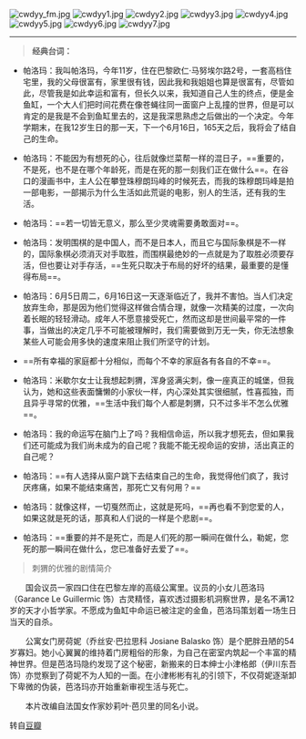 ![cwdyy_fm.jpg](http://imgchr.com/images/cwdyy_fm.jpg)
![cwdyy1.jpg](http://imgchr.com/images/cwdyy1.jpg)
![cwdyy2.jpg](http://imgchr.com/images/cwdyy2.jpg)
![cwdyy3.jpg](http://imgchr.com/images/cwdyy3.jpg)
![cwdyy4.jpg](http://imgchr.com/images/cwdyy4.jpg)
![cwdyy5.jpg](http://imgchr.com/images/cwdyy5.jpg)
![cwdyy6.jpg](http://imgchr.com/images/cwdyy6.jpg)
![cwdyy7.jpg](http://imgchr.com/images/cwdyy7.jpg)

---

>**经典台词：**

* 帕洛玛：我叫帕洛玛，今年11岁，住在巴黎欧仁·马努埃尔路2号，一套高档住宅里，我的父母很富有，家里很有钱，因此我和我姐姐也算是很富有，尽管如此，尽管我是如此幸运和富有，但长久以来，我知道自己人生的终点，便是金鱼缸，一个大人们把时间花费在像苍蝇往同一面窗户上乱撞的世界，但是可以肯定的是我是不会到鱼缸里去的，这是我深思熟虑之后做出的一个决定。今年学期末，在我12岁生日的那一天，下一个6月16日，165天之后，我将会了结自己的生命。

* 帕洛玛：不能因为有想死的心，往后就像烂菜帮一样的混日子，==重要的，不是死，也不是在哪个年龄死，而是在死的那一刻我们正在做什么==。在谷口的漫画书中，主人公在攀登珠穆朗玛峰的时候死去，而我的珠穆朗玛峰是拍一部电影，一部揭示为什么生活如此荒诞的电影，别人的生活，还有我的生活。

* 帕洛玛：==若一切皆无意义，那么至少灵魂需要勇敢面对==。

* 帕洛玛：发明围棋的是中国人，而不是日本人，而且它与国际象棋是不一样的，国际象棋必须消灭对手取胜，而围棋最绝妙的一点就是为了取胜必须要存活，但也要让对手存活，==生死只取决于布局的好坏的结果，最重要的是懂得布局==。

* 帕洛玛：6月5日周二，6月16日这一天逐渐临近了，我并不害怕。当人们决定放弃生命，那是因为他们觉得这样做合情合理，就像一次精美的过度，一次向着长眠的轻轻滑动。成年人不愿意接受死亡，然而这却是世间最平常的一件事，当做出的决定几乎不可能被理解时，我们需要做到万无一失，你无法想象某些人可能会用多快的速度来阻止我们所坚守的计划。

* ==所有幸福的家庭都十分相似，而每个不幸的家庭各有各自的不幸==。

* 帕洛玛：米歇尔女士让我想起刺猬，浑身竖满尖刺，像一座真正的城堡，但我认为，她和这些表面慵懒的小家伙一样，内心深处其实很细腻，性喜孤独，而且异乎寻常的优雅，==生活中我们每个人都是刺猬，只不过多半不怎么优雅==。

* 帕洛玛：我的命运写在脑门上了吗？我相信命运，所以我才想死去，但如果我们还可能成为我们尚未成为的自己呢？我能不能无视命运的安排，活出真正的自己呢？

* 帕洛玛：==有人选择从窗户跳下去结束自己的生命，我觉得他们疯了，我讨厌疼痛，如果不能结束痛苦，那死亡又有何用？==

* 帕洛玛：就像这样，一切戛然而止，这就是死吗，==再也看不到您爱的人，如果这就是死的话，那真和人们说的一样是个悲剧==。

* 帕洛玛：==重要的并不是死亡，而是人们死的那一瞬间在做什么，勒妮，您死的那一瞬间在做什么，您已准备好去爱了==。

>刺猬的优雅的剧情简介

　　国会议员一家四口住在巴黎左岸的高级公寓里。议员的小女儿芭洛玛（Garance Le Guillermic 饰）古灵精怪，喜欢透过摄影机洞察世界，是名不满12岁的天才小哲学家。不愿成为鱼缸中命运已被注定的金鱼，芭洛玛策划着一场生日当天的自杀。 

　　公寓女门房荷妮（乔丝安·巴拉思科 Josiane Balasko 饰）是个肥胖丑陋的54岁寡妇。她小心翼翼的维持着门房粗俗的形象，为自己在密室内筑起一个丰富的精神世界。但是芭洛玛隐约发现了这个秘密，新搬来的日本绅士小津格郎（伊川东吾 饰）亦觉察到了荷妮不为人知的一面。在小津彬彬有礼的引领下，不仅荷妮逐渐卸下卑微的伪装，芭洛玛亦开始重新审视生活与死亡。 

　　本片改编自法国女作家妙莉叶·芭贝里的同名小说。

转自[豆瓣](http://movie.douban.com/subject/3824274/?source=new_aladdin)



